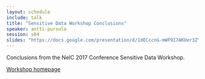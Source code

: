 ```yaml
---
layout: schedule
include: talk
title: "Sensitive Data Workshop Conclusions"
speaker: antti-pursula
session: s04
slides: "https://docs.google.com/presentation/d/1dECccnG-mWF9I7AKUer3ZYEICQ9eDKr51_jpqTQtgWw/edit#slide=id.g1e0bae5afd_0_279"
---
```

Conclusions from the NeIC 2017 Conference Sensitive Data Workshop.

[Workshop homepage](/workshops/sensitive-data/)
